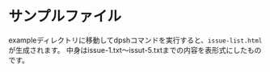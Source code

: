 # サンプルファイル

exampleディレクトリに移動してdpshコマンドを実行すると、`issue-list.html`が生成されます。
中身はissue-1.txt〜issut-5.txtまでの内容を表形式にしたものです。
